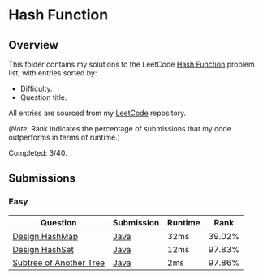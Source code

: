 # Hash Function

## Overview
This folder contains my solutions to the LeetCode [Hash Function](https://leetcode.com/problem-list/hash-function/) problem list,
with entries sorted by:
- Difficulty.
- Question title.

All entries are sourced from my [LeetCode](https://github.com/shumarb/leetcode) repository.

(*Note*: Rank indicates the percentage of submissions that my code outperforms in terms of runtime.)

Completed: 3/40.

## Submissions
### Easy
| Question                                                                                      | Submission                                                                                                        | Runtime | Rank   |
|-----------------------------------------------------------------------------------------------|-------------------------------------------------------------------------------------------------------------------|---------|--------|
| [Design HashMap](https://leetcode.com/problems/design-hashmap/description/)                   | [Java](https://github.com/shumarb/leetcode/blob/main/submissions/java/MyHashMap.java)                             | 32ms    | 39.02% |
| [Design HashSet](https://leetcode.com/problems/design-hashset/description/)                   | [Java](https://github.com/shumarb/leetcode/blob/main/submissions/java/MyHashSet.java)                             | 12ms    | 97.83% |
| [Subtree of Another Tree](https://leetcode.com/problems/subtree-of-another-tree/description/) | [Java](https://github.com/shumarb/leetcode/blob/main/submissions/java/SubtreeOfAnotherTree.java)                  | 2ms     | 97.86% |
